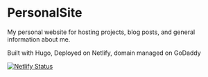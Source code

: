 # PersonalSite
My personal website for hosting projects, blog posts, and general information about me.

Built with Hugo, Deployed on Netlify, domain managed on GoDaddy

[![Netlify Status](https://api.netlify.com/api/v1/badges/1d5dc8ab-2ad2-4009-919b-def6254c4954/deploy-status)](https://app.netlify.com/sites/amazing-bohr-25e1ca/deploys)
